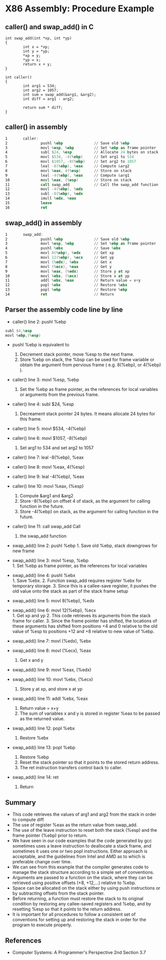 # X86 Assembly: Procedure Example


## caller() and swap_add() in C

```clike=
int swap_add(int *xp, int *yp)
{
        int x = *xp;
        int y = *yp;
        *xp = y;
        *yp = x;
        return x + y;
}

int caller()
{
        int arg1 = 534;
        int arg2 = 1057;
        int sum = swap_add(&arg1, &arg2);
        int diff = arg1 - arg2;

        return sum * diff;
}
```

## caller() in assembly

```nasm
1       caller:
2               pushl %ebp              // Save old %ebp
3               movl %esp, %ebp         // Set %ebp as frame pointer
4               subl $24, %esp          // Allocate 24 bytes on stack
5               movl $534, -4(%ebp)     // Set arg1 to 534
6               movl $1057, -8(%ebp)    // Set arg2 to 1057
7               leal -8(%ebp), %eax     // Compute &arg2
8               movl %eax, 4(%esp)      // Store on stack
9               leal -4(%ebp), %eax     // Compute &arg1
10              movl %eax, (%esp)       // Store on stack
11              call swap_add           // Call the swap_add function
12              movl -4(%ebp), %edx
13              subl -8(%ebp), %edx
14              imull %edx, %eax
15              leave
16              ret
```

## swap_add() in assembly
```nasm
1       swap_add:                       
2               pushl %ebp              // Save old %ebp
3               movl %esp, %ebp         // Set %ebp as frame pointer
4               pushl %ebx              // Save %ebx
5               movl 8(%ebp), %edx      // Get xp
6               movl 12(%ebp), %ecx     // Get yp
7               movl (%edx), %ebx       // Get x
8               movl (%ecx), %eax       // Get y
9               movl %eax, (%edx)       // Store y at xp
10              movl %ebx, (%ecx)       // Store x at yp
11              addl %ebx, %eax         // Return value = x+y
12              popl %ebx               // Restore %ebx
13              popl %ebp               // Restore %ebp
14              ret                     // Return
```

## Parser the assembly code line by line

 * caller() line 2: pushl %ebp
```nasm
subl $4,%esp
movl %ebp,(%esp)
```

  * pushl %ebp is equivalent to
    1. Decrement stack pointer, move %esp to the next frame.
    2. Store %ebp on stack, the %bsp can be used for frame variable or obtain the argument from pervious frame ( e.g. 8(%ebp), or 4(%ebp) ).

  * caller() line 3: movl %esp, %ebp
    1. Set the %ebp as frame pointer, as the references for local variables or arguments from the previous frame.

  * caller() line 4: subl $24, %esp
    1. Decreament stack pointer 24 bytes. It means allocate 24 bytes for this frame.

  * caller() line 5: movl $534, -4(%ebp)
  * caller() line 6: movl $1057, -8(%ebp)
    1. Set arg1 to 534 and set arg2 to 1057

  * caller() line 7: leal -8(%ebp), %eax
  * caller() line 8: movl %eax, 4(%esp)
  * caller() line 9: leal -4(%ebp), %eax
  * caller() line 10: movl %eax, (%esp)
    1. Compute &arg1 and &arg2
    2. Store -8(%ebp) on offset 4 of stack, as the argument for calling function in the future.
    3. Store -4(%ebp) on stack, as the argument for calling function in the future.

  * caller() line 11: call swap_add Call
    1. the swap_add function

  *  swap_add() line 2: pushl %ebp
    1. Save old %ebp, stack downgrows for new frame

  *  swap_add() line 3: movl %esp, %ebp         
    1. Set %ebp as frame pointer, as the references for local variables

  *  swap_add() line 4: pushl %ebx              
    1. Save %ebx.
    2. Function swap_add requires register %ebx for temporary storage.
    3. Since this is a callee-save register, it pushes the old value onto the stack as part of the stack frame setup

  *  swap_add() line 5: movl 8(%ebp), %edx      
  *  swap_add() line 6: movl 12(%ebp), %ecx     
    1. Get xp and yp
    2. This code retrieves its arguments from the stack frame for caller.
    3. Since the frame pointer has shifted, the locations of these arguments has shifted from positions +4 and 0 relative to the old value of %esp to positions +12 and +8 relative to new value of %ebp.

  * swap_add() line 7: movl (%edx), %ebx       
  * swap_add() line 8: movl (%ecx), %eax       
    1. Get x and y

  * swap_add() line 9: movl %eax, (%edx)       
  * swap_add() line 10: movl %ebx, (%ecx)       
    1. Store y at xp, and store x at yp

  * swap_add() line 11: addl %ebx, %eax  
    1. Return value = x+y
    2. The sum of variables x and y is stored in register %eax to be passed as the returned value.

  * swap_add() line 12: popl %ebx               
    1. Restore %ebx

  * swap_add() line 13: popl %ebp               
    1. Restore %ebp
    2. Reset the stack pointer so that it points to the stored return address.
    3. The ret instruction transfers control back to caller.

  * swap_add() line 14: ret                     
    1. Return

## Summary
 - This code retrieves the values of arg1 and arg2 from the stack in order to compute diff.
 - The use of register %eax as the return value from swap_add.
 - The use of the leave instruction to reset both the stack (%esp) and the frame pointer (%ebp) prior to return.
 - We have seen in our code examples that the code generated by gcc sometimes uses a leave instruction to deallocate a stack frame, and sometimes it uses one or two popl instructions. Either approach is acceptable, and the guidelines from Intel and AMD as to which is preferable change over time.
 - We can see from this example that the compiler generates code to manage the stack structure according to a simple set of conventions.
 - Arguments are passed to a function on the stack, where they can be retrieved using positive offsets (+8, +12,...) relative to %ebp.
 - Space can be allocated on the stack either by using push instructions or by subtracting offsets from the stack pointer.
 - Before returning, a function must restore the stack to its original condition by restoring any callee-saved registers and %ebp, and by resetting %esp so that it points to the return address.
 - It is important for all procedures to follow a consistent set of conventions for setting up and restoring the stack in order for the program to execute properly.

## References
- Computer Systems: A Programmer's Perspective 2nd Section 3.7
